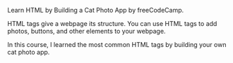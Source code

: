 Learn HTML by Building a Cat Photo App by freeCodeCamp.

HTML tags give a webpage its structure. You can use HTML tags to add photos, buttons, and other elements to your webpage.

In this course, I learned the most common HTML tags by building your own cat photo app.
